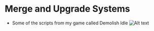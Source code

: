 # Merge and Upgrade Systems

- Some of the scripts from my game called Demolish Idle
![ Alt text](https://media.giphy.com/media/n7nWj9xOrLCATUompr/giphy.gif)

